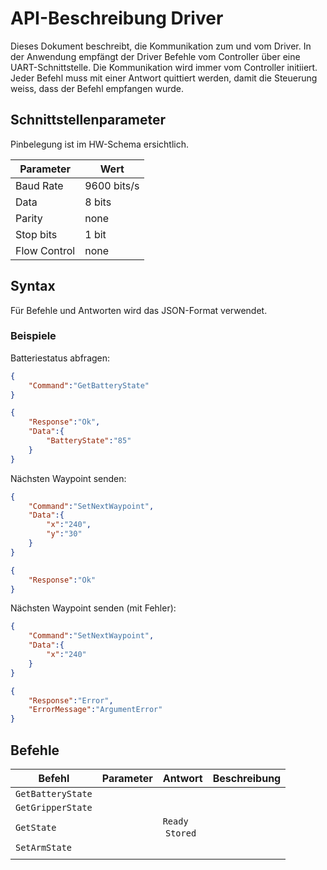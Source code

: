 # API-Beschreibung Driver

Dieses Dokument beschreibt, die Kommunikation zum und vom Driver. In der Anwendung empfängt der Driver Befehle vom Controller über eine UART-Schnittstelle. Die Kommunikation wird immer vom Controller initiiert. Jeder Befehl muss mit einer Antwort quittiert werden, damit die Steuerung weiss, dass der Befehl empfangen wurde. 

## Schnittstellenparameter

Pinbelegung ist im HW-Schema ersichtlich.

| Parameter    | Wert        |
| ------------ | ----------- |
| Baud Rate    | 9600 bits/s |
| Data         | 8 bits      |
| Parity       | none        |
| Stop bits    | 1 bit       |
| Flow Control | none        |

## Syntax

Für Befehle und Antworten wird das JSON-Format verwendet.

### Beispiele

Batteriestatus abfragen:

```json
{
    "Command":"GetBatteryState"
}
```

```json
{
    "Response":"Ok",
    "Data":{
        "BatteryState":"85"
    }
}
```

Nächsten Waypoint senden:

```json
{
    "Command":"SetNextWaypoint",
    "Data":{
        "x":"240",
        "y":"30"
    }
}
```

```json
{
    "Response":"Ok"
}
```

Nächsten Waypoint senden (mit Fehler):

```json
{
    "Command":"SetNextWaypoint",
    "Data":{
        "x":"240"
    }
}
```

```json
{
    "Response":"Error",
    "ErrorMessage":"ArgumentError"
}
```

## Befehle

| Befehl            | Parameter | Antwort              | Beschreibung |
| ----------------- | --------- | -------------------- | ------------ |
| `GetBatteryState` |           |                      |              |
| `GetGripperState` |           |                      |              |
| `GetState`        |           | `Ready`<br> `Stored` |              |
| `SetArmState`     |           |                      |              |
|                   |           |                      |              |